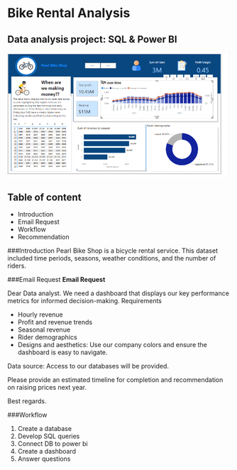 # Bike Rental Analysis

## Data analysis project: SQL & Power BI

![Power Bi dashbpard](files/pearl_bike_shop_dashboard.PNG)


## Table of content
- Introduction
- Email Request
- Workflow
- Recommendation

###Introduction
Pearl Bike Shop is a bicycle rental service. This dataset included time periods, seasons, weather conditions, and the number of riders.   

###Email Request
**Email Request**

Dear Data analyst.
We need a dashboard that displays our key performance metrics for informed decision-making.
Requirements
- Hourly revenue
- Profit and revenue trends
- Seasonal revenue
- Rider demographics
- Designs and aesthetics: Use our company colors and ensure the dashboard is easy to navigate.

Data source: Access to our databases will be provided.

Please provide an estimated timeline for completion and recommendation on raising prices next year.

Best regards.

###Workflow
1. Create a database
2. Develop SQL queries
3. Connect DB to power bi
4. Create a dashboard
5. Answer questions

